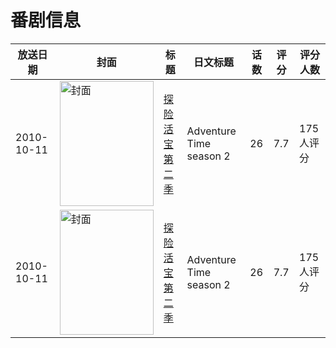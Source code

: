 # 番剧信息

|放送日期|封面|标题|日文标题|话数|评分|评分人数|
|---|---|---|---|---|---|---|
|2010-10-11|<img src="https://lain.bgm.tv/pic/cover/c/17/f9/106654_y99mm.jpg" alt="封面" style="width:150px;height:200px;object-fit:cover;">|[探险活宝 第二季](https://bangumi.tv/subject/106654)|Adventure Time season 2|26|7.7|175人评分|
|2010-10-11|<img src="https://lain.bgm.tv/pic/cover/c/17/f9/106654_y99mm.jpg" alt="封面" style="width:150px;height:200px;object-fit:cover;">|[探险活宝 第二季](https://bangumi.tv/subject/106654)|Adventure Time season 2|26|7.7|175人评分|
